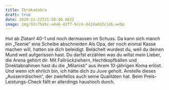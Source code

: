 ```yaml
---
title: Ibrakadabra
draft: true
date: 2020-11-22T21:58:40.681Z
image: img/92c75a5c-a4a6-42f7-9cc4-d42dadd2c1db.webp
---
```

Hut ab Zlatan! 40-1 und noch dermassen im Schuss. Da kann sich manch ein „Teenie“ eine Scheibe abschneiden Als Opa, der noch einmal Kasse machen will, hatten sie dich beleidigt. Belächelt wurdest du, weil du deinen Mund weit aufgerissen hast. Du darfst erzählen was du willst mein Lieber, die Arena gehört dir. Mit  Fallrückziehern, Hechtkopfbällen und Direktabnahmen hast du die „Milanisti“ aus ihrem 10-jährigen Koma erlöst. Und wenn ich ehrlich bin, ich hätte dich zu Juve geholt. Anstelle dieses „Ausserirdischen“, der zweifellos auch seine Qualitäten hat. Beim Preis-Leistungs-Check fällt er allerdings haushoch durch.